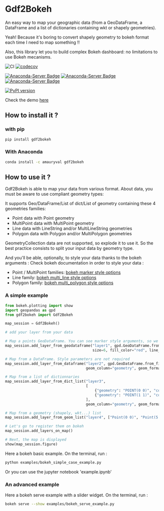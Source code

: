 # Gdf2Bokeh
An easy way to map your geographic data (from a GeoDataFrame, a DataFrame and a list of dictionaries containing wkt or shapely geometries).

Yeah! Because it's boring to convert shapely geometry to bokeh format each time I need to map something !!

Also, this library let you to build complex Bokeh dashboard: no limitations to use Bokeh mecanisms.

![CI](https://github.com/amauryval/gdf2bokeh/workflows/RunTest/badge.svg)
[![codecov](https://codecov.io/gh/amauryval/gdf2bokeh/branch/master/graph/badge.svg)](https://codecov.io/gh/amauryval/gdf2bokeh)

[![Anaconda-Server Badge](https://anaconda.org/amauryval/gdf2bokeh/badges/version.svg)](https://anaconda.org/amauryval/gdf2bokeh)
[![Anaconda-Server Badge](https://anaconda.org/amauryval/gdf2bokeh/badges/latest_release_date.svg)](https://anaconda.org/amauryval/gdf2bokeh)
[![Anaconda-Server Badge](https://anaconda.org/amauryval/gdf2bokeh/badges/platforms.svg)](https://anaconda.org/amauryval/gdf2bokeh)

[![PyPI version](https://badge.fury.io/py/gdf2bokeh.svg)](https://badge.fury.io/py/gdf2bokeh)

Check the demo [here](https://amauryval.github.io/gdf2bokeh/)


## How to install it ?

### with pip

```bash
pip install gdf2bokeh
```

### With Anaconda

```bash
conda install -c amauryval gdf2bokeh
```

## How to use it ?

Gdf2Bokeh is able to map your data from various format. About data, you must be aware to use compliant geometry types:

It supports Geo/DataFrame/List of dict/List of geometry containing these 4 geometries families:

* Point data with Point geometry
* MultiPoint data with MultiPoint geometry
* Line data with LineString and/or MultiLineString geometries
* Polygon data with Polygon and/or MultiPolygon geometries

GeometryCollection data are not supported, so explode it to use it. So the best practice consists to split your input 
data by geometry type. 

And you'll be able, optionally, to style your data thanks to the bokeh arguments :
Check bokeh documentation in order to style your data :
    
* Point / MultiPoint families: [bokeh marker style options](https://docs.bokeh.org/en/latest/docs/reference/models/markers.html)
* Line family: [bokeh multi_line style options](https://docs.bokeh.org/en/latest/docs/reference/plotting.html?highlight=multi_polygons#bokeh.plotting.figure.Figure.multi_line)
* Polygon family: [bokeh multi_polygon style options](https://docs.bokeh.org/en/latest/docs/reference/plotting.html?highlight=multi_polygons#bokeh.plotting.figure.Figure.multi_polygons)


### A simple example

```python
from bokeh.plotting import show
import geopandas as gpd
from gdf2bokeh import Gdf2Bokeh

map_session = Gdf2Bokeh()

# add your layer from your data

# Map a points GeoDataFrame. You can see marker style arguments, so we suppose that input_data contains Point geometry
map_session.add_layer_from_geodataframe("layer1", gpd.GeoDataFrame.from_file("your_poins_data.geojson"),
                                        size=6, fill_color="red", line_color="blue")

# Map from a DataFrame. Style parameters are not required
map_session.add_layer_from_dataframe("layer2", gpd.GeoDataFrame.from_file("your_data.json"),
                                     geom_column="geometry", geom_format="shapely")

# Map from a list of dictionnaries
map_session.add_layer_from_dict_list("layer3", 
                                     [
                                         {"geometry": "POINT(0 0)", "col1": "value1"},
                                         {"geometry": "POINT(1 1)", "col1": "value2"}
                                     ],
                                     geom_column="geometry", geom_format="wkt")

# Map from a geometry (shapely, wkt...) list
map_session.add_layer_from_geom_list("layer4", ["Point(0 0)", "Point(5 5)"], geom_format="wkt")

# Let's go to register them on bokeh
map_session.add_layers_on_map()

# Next, the map is displayed
show(map_session.figure)
```


Here a bokeh basic example.
On the terminal, run :

```bash
python examples/bokeh_simple_case_example.py
```

Or you can use the jupyter notebook 'example.ipynb'

### An advanced example

Here a bokeh serve example with a slider widget.
On the terminal, run :

```bash
bokeh serve --show examples/bokeh_serve_example.py
```
